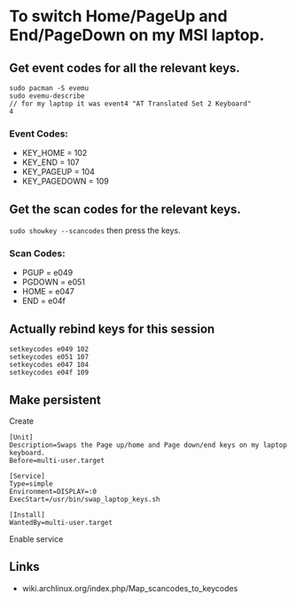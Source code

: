# To switch Home/PageUp and End/PageDown on my MSI laptop.
## Get event codes for all the relevant keys.
```
sudo pacman -S evemu
sudo evemu-describe
// for my laptop it was event4 "AT Translated Set 2 Keyboard"
4
```
### Event Codes:
- KEY_HOME     = 102
- KEY_END      = 107
- KEY_PAGEUP   = 104
- KEY_PAGEDOWN = 109

## Get the scan codes for the relevant keys.
`sudo showkey --scancodes` then press the keys.
### Scan Codes:
- PGUP   = e049
- PGDOWN = e051
- HOME   = e047
- END    = e04f

## Actually rebind keys for this session
```
setkeycodes e049 102
setkeycodes e051 107
setkeycodes e047 104
setkeycodes e04f 109
```

## Make persistent
Create
```/etc/systemd/system/swap_laptop_keys.service
[Unit]
Description=Swaps the Page up/home and Page down/end keys on my laptop keyboard.
Before=multi-user.target

[Service]
Type=simple
Environment=DISPLAY=:0
ExecStart=/usr/bin/swap_laptop_keys.sh

[Install]
WantedBy=multi-user.target
```
Enable service


## Links
- wiki.archlinux.org/index.php/Map_scancodes_to_keycodes
